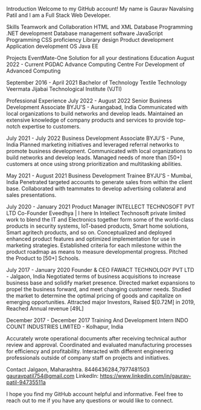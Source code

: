 Introduction
Welcome to my GitHub account! My name is Gaurav Navalsing Patil and I am a Full Stack Web Developer.

Skills
Teamwork and Collaboration
HTML and XML
Database Programming
.NET development
Database management software
JavaScript Programming
CSS proficiency
Library design
Product development
Application development
OS
Java EE

Projects
EventMate-One Solution for all your destinations
Education
August 2022 - Current
PGDAC Advance Computing
Centre For Development of Advanced Computing

September 2016 - April 2021
Bachelor of Technology Textile Technology
Veermata Jijabai Technological Institute (VJTI)

Professional Experience
July 2022 - August 2022
Senior Business Development Associate
BYJU'S - Aurangabad, India
Communicated with local organizations to build networks and develop leads.
Maintained an extensive knowledge of company products and services to provide top-notch expertise to customers.

July 2021 - July 2022
Business Development Associate
BYJU'S - Pune, India
Planned marketing initiatives and leveraged referral networks to promote business development.
Communicated with local organizations to build networks and develop leads.
Managed needs of more than [50+] customers at once using strong prioritization and multitasking abilities.

May 2021 - August 2021
Business Development Trainee
BYJU'S - Mumbai, India
Penetrated targeted accounts to generate sales from within the client base.
Collaborated with teammates to develop advertising collateral and sales presentations.




July 2020 - January 2021
Product Manager
INTELLECT TECHNOSOFT PVT LTD
Co-Founder Eveedhya | I here In Intellect Technosoft private limited work to blend the IT and
Electronics together form some of the world-class products in security systems, IoT-based products, Smart home solutions, Smart agritech products, and so on.
Conceptualized and deployed enhanced product features and optimized implementation for use in marketing strategies.
Established criteria for each milestone within the product roadmap as means to measure developmental progress.
Pitched the Product to [50+] Schools.

July 2017 - January 2020
Founder & CEO
FAWACT TECHNOLOGY PVT LTD - Jalgaon, India
Negotiated terms of business acquisitions to increase business base and solidify market presence.
Directed market expansions to propel the business forward, and meet changing customer needs.
Studied the market to determine the optimal pricing of goods and capitalize on emerging opportunities.
Attracted major Investors, Raised $[0.72M] in 2019, Reached Annual revenue [49L]

December 2017 - December 2017
Training And Development Intern
INDO COUNT INDUSTRIES LIMITED - Kolhapur, India

Accurately wrote operational documents after receiving technical author review and approval.
Coordinated and evaluated manufacturing processes for efficiency and profitability.
Interacted with different engineering professionals outside of company staff on projects and initiatives.

Contact
Jalgaon, Maharashtra.
8446436284,7977481503
gauravpatil754@gmail.com
LinkedIn: https://www.linkedin.com/in/gaurav-patil-94735511a



I hope you find my GitHub account helpful and informative. Feel free to reach out to me if you have any questions or would like to connect.

<!---
GauravPatil-Codes/GauravPatil-Codes is a ✨ special ✨ repository because its `README.md` (this file) appears on your GitHub profile.
You can click the Preview link to take a look at your changes.
--->
